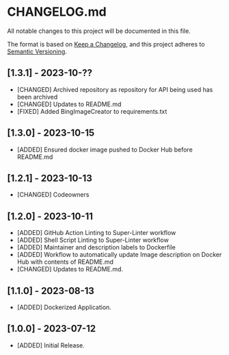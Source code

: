 # CHANGELOG.md

All notable changes to this project will be documented in this file.

The format is based on [Keep a Changelog](https://keepachangelog.com/en/1.0.0/),
and this project adheres to [Semantic Versioning](https://semver.org/spec/v2.0.0.html).

## [1.3.1] - 2023-10-??

- [CHANGED] Archived repository as repository for API being used has been archived
- [CHANGED] Updates to README.md
- [FIXED] Added BingImageCreator to requirements.txt

## [1.3.0] - 2023-10-15

- [ADDED] Ensured docker image pushed to Docker Hub before README.md

## [1.2.1] - 2023-10-13

- [CHANGED] Codeowners

## [1.2.0] - 2023-10-11

- [ADDED] GitHub Action Linting to Super-Linter workflow
- [ADDED] Shell Script Linting to Super-Linter workflow
- [ADDED] Maintainer and description labels to Dockerfile
- [ADDED] Workflow to automatically update Image description on Docker Hub with contents of README.md
- [CHANGED] Updates to README.md.

## [1.1.0] - 2023-08-13

- [ADDED] Dockerized Application.

## [1.0.0] - 2023-07-12

- [ADDED] Initial Release.
